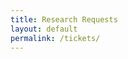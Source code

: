```yaml
---
title: Research Requests
layout: default
permalink: /tickets/
---
```

<script>
  var ajax = new XMLHttpRequest();
  ajax.open('GET', 'https://investigativedashboard.org/static/frontend/dist/assets/symbols.svg', true);
  ajax.send();
  ajax.onload = function(e) {
    if (this.status === 404) {
      return;
    }
    var div = document.createElement('div');
    div.innerHTML = ajax.responseText;
    document.body.insertBefore(div, document.body.childNodes[0]);
  };
</script>

<article class="page w-100 mid-gray">
  <div class="w-90 center">
    <div id="ember-app"></div>
  </div>
</article>

<link rel="stylesheet" href="/frontend/assets/vendor.css">
<link rel="stylesheet" href="/frontend/assets/id.css">
<script src="/frontend/assets/vendor.js"></script>
<script src="/frontend/assets/id.js"></script>
<script src="/frontend/assets/id.js"></script>
